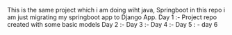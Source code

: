 This is the same project which i am doing wiht java, Springboot in this repo i am just migrating my springboot app to Django App.
Day 1 :- Project repo created with some basic models
Day 2 :- 
Day 3 :-
Day 4 :-
Day 5 : -
day 6 
